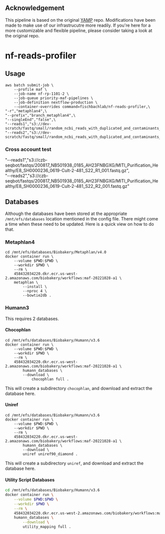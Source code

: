 ## Acknowledgement

This pipeline is based on the original [YAMP](https://github.com/alesssia/YAMP) repo. Modifications have been made to make use of our infrastrucutre more readily. If you're here for a more customizable and flexible pipeline, please consider taking a look at the original repo.

# nf-reads-profiler

## Usage

```{bash}
aws batch submit-job \
    --profile maf \
    --job-name nf-rp-1101-2 \
    --job-queue priority-maf-pipelines \
    --job-definition nextflow-production \
    --container-overrides command=fischbachlab/nf-reads-profiler,\
"-r","metaphlan4",\
"--prefix","branch_metaphlan4",\
"--singleEnd","false",\
"--reads1","s3://dev-scratch/fastq/small/random_ncbi_reads_with_duplicated_and_contaminants_R1.fastq.gz",\
"--reads2","s3://dev-scratch/fastq/small/random_ncbi_reads_with_duplicated_and_contaminants_R2.fastq.gz"
```

### Cross account test

"--reads1","s3://czb-seqbot/fastqs/200817_NB501938_0185_AH23FNBGXG/MITI_Purification_Healthy/E8_SH0000236_0619-Cult-2-481_S22_R1_001.fastq.gz",\
"--reads2","s3://czb-seqbot/fastqs/200817_NB501938_0185_AH23FNBGXG/MITI_Purification_Healthy/E8_SH0000236_0619-Cult-2-481_S22_R2_001.fastq.gz"

## Databases

Although the databases have been stored at the appropriate `/mnt/efs/databases` location mentioned in the config file. There might come a time when these need to be updated. Here is a quick view on how to do that.

### Metaphlan4

```{bash}
cd /mnt/efs/databases/Biobakery/Metaphlan/v4.0
docker container run \
    --volume $PWD:$PWD \
    --workdir $PWD \
    --rm \
    458432034220.dkr.ecr.us-west-2.amazonaws.com/biobakery/workflows:maf-20221028-a1 \
    metaphlan \
        --install \
        --nproc 4 \
        --bowtie2db .
```

### Humann3

This requires 2 databases.

#### Chocophlan

```{bash}
cd /mnt/efs/databases/Biobakery/Humann/v3.6
docker container run \
    --volume $PWD:$PWD \
    --workdir $PWD \
    --rm \
    458432034220.dkr.ecr.us-west-2.amazonaws.com/biobakery/workflows:maf-20221028-a1 \
        humann_databases \
        --download \
            chocophlan full .
```

This will create a subdirectory `chocophlan`, and download and extract the database here.

#### Uniref

```{bash}
cd /mnt/efs/databases/Biobakery/Humann/v3.6
docker container run \
    --volume $PWD:$PWD \
    --workdir $PWD \
    --rm \
    458432034220.dkr.ecr.us-west-2.amazonaws.com/biobakery/workflows:maf-20221028-a1 \
        humann_databases \
        --download \
        uniref uniref90_diamond .
```

This will create a subdirectory `uniref`, and download and extract the database here.

#### Utility Script Databases

```bash
cd /mnt/efs/databases/Biobakery/Humann/v3.6
docker container run \
    --volume $PWD:$PWD \
    --workdir $PWD \
    --rm \
    458432034220.dkr.ecr.us-west-2.amazonaws.com/biobakery/workflows:maf-20221028-a1 \
    humann_databases \
        --download \
        utility_mapping full .
```
